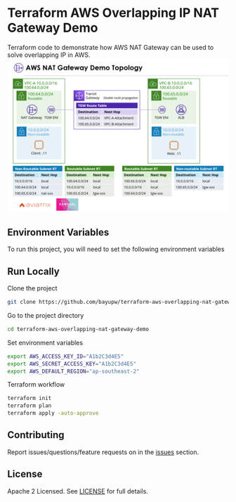# Terraform AWS Overlapping IP NAT Gateway Demo 

Terraform code to demonstrate how AWS NAT Gateway can be used to solve overlapping IP in AWS.
![Terraform AWS Overlapping IP NAT Gateway Demo](images/terraform-aws-overlapping-nat-gateway-demo.png "Terraform AWS Overlapping IP NAT Gateway Demo")

## Environment Variables

To run this project, you will need to set the following environment variables

## Run Locally

Clone the project

```bash
git clone https://github.com/bayupw/terraform-aws-overlapping-nat-gateway-demo.git
```

Go to the project directory

```bash
cd terraform-aws-overlapping-nat-gateway-demo
```

Set environment variables

```bash
export AWS_ACCESS_KEY_ID="A1b2C3d4E5"
export AWS_SECRET_ACCESS_KEY="A1b2C3d4E5"
export AWS_DEFAULT_REGION="ap-southeast-2"
```

Terraform workflow

```bash
terraform init
terraform plan
terraform apply -auto-approve
```

## Contributing

Report issues/questions/feature requests on in the [issues](https://github.com/bayupw/terraform-aws-overlapping-nat-gateway-demo/issues/new) section.

## License

Apache 2 Licensed. See [LICENSE](https://github.com/bayupw/terraform-aws-overlapping-nat-gateway-demo/tree/master/LICENSE) for full details.
